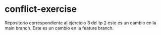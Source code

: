 # conflict-exercise
Repositorio correspondiente al ejercicio 3 del tp 2 
este es un cambio en la main branch.
Este es un cambio en la feature branch.
